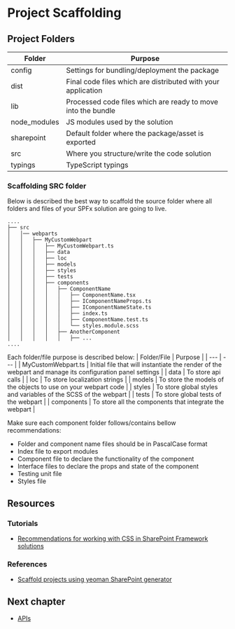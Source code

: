 # Project Scaffolding


## Project Folders
| Folder | Purpose |
| --- | --- |
| config | Settings for bundling/deployment the package |
| dist |	Final code files which are distributed with your application |
| lib |	Processed code files which are ready to move into the bundle |
| node_modules |JS modules used by the solution |
| sharepoint | Default folder where the package/asset is exported |
| src |	Where you structure/write the code solution |
| typings |	TypeScript typings |


### Scaffolding SRC folder
Below is described the best way to scaffold the source folder where all folders and files of your SPFx solution are going to live.

    ....
    ├── src
    │   │── webparts
    │   │   ├── MyCustomWebpart
    │   │   │   ├── MyCustomWebpart.ts
    │   │   │   ├── data
    │   │   │   ├── loc
    │   │   │   ├── models
    │   │   │   ├── styles
    │   │   │   ├── tests
    │   │   │   ├── components
    │   │   │   │   ├── ComponentName
    │   │   │   │   │   ├── ComponentName.tsx
    │   │   │   │   │   ├── IComponentNameProps.ts
    │   │   │   │   │   ├── IComponentNameState.ts
    │   │   │   │   │   ├── index.ts
    │   │   │   │   │   ├── ComponentName.test.ts
    │   │   │   │   │   └── styles.module.scss
    │   │   │   │   ├── AnotherComponent
    │   │   │   │   │   ├── ...
    ....

Each folder/file purpose is described below:
| Folder/File | Purpose |
| --- | --- |
| MyCustomWebpart.ts | Initial file that will instantiate the render of the webpart and manage its configuration panel settings |
| data | To store api calls |
| loc | To store localization strings |
| models | To store the models of the objects to use on your webpart code |
| styles | To store global styles and variables of the SCSS of the webpart |
| tests | To store global tests of the webpart |
| components | To store all the components that integrate the webpart |

Make sure each component folder follows/contains bellow recommendations:
* Folder and component name files should be in PascalCase format
* Index file to export modules
* Component file to declare the functionality of the component
* Interface files to declare the props and state of the component
* Testing unit file
* Styles file

## Resources
### Tutorials

  * [Recommendations for working with CSS in SharePoint Framework solutions](https://docs.microsoft.com/en-us/sharepoint/dev/spfx/css-recommendations)

### References
  * [Scaffold projects using yeoman SharePoint generator](https://docs.microsoft.com/en-us/sharepoint/dev/spfx/toolchain/scaffolding-projects-using-yeoman-sharepoint-generator)

## Next chapter
  * [APIs](./APIs)
